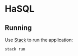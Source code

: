 # HaSQL

## Running

Use [Stack](https://docs.haskellstack.org/en/stable/README/) to run the
application:

``` shell
stack run
```
